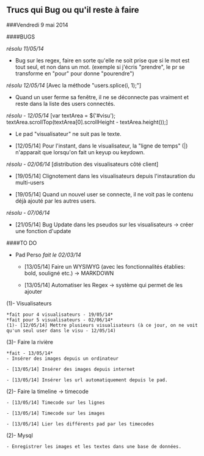 ## Trucs qui Bug ou qu'il reste à faire

###Vendredi 9 mai 2014

####BUGS

*résolu 11/05/14* 
- Bug sur les regex, faire en sorte qu'elle ne soit prise que si le mot est tout seul, et non dans un mot. 
(exemple si j'écris "prendre", le pr se transforme en "pour" pour donne "pourendre")

*résolu 12/05/14* 
[Avec la méthode "users.splice(i, 1);"]
- Quand un user ferme sa fenêtre, il ne se déconnecte pas vraiment et reste dans la liste des users connectés. 

*résolu - 12/05/14* 
[var textArea = $('#visu'); textArea.scrollTop(textArea[0].scrollHeight - textArea.height());]
- Le pad "visualisateur" ne suit pas le texte. 

- [12/05/14] Pour l'instant, dans le visualisateur, la "ligne de temps" (|) n'apparait que lorsqu'on fait un keyup ou keydown.

*résolu - 02/06/14*
[distribution des visualisateurs côté client] 
- [19/05/14] Clignotement dans les visualisateurs depuis l'instauration du multi-users

- [19/05/14] Quand un nouvel user se connecte, il ne voit pas le contenu déjà ajouté par les autres users. 

*résolu - 07/06/14*
- [21/05/14] Bug Update dans les pseudos sur les visualisateurs -> créer une fonction d'update

####TO DO

- Pad Perso 
	*fait le 02/03/14*
	- [13/05/14] Faire un WYSIWYG (avec les fonctionnalités établies: bold, souligné etc.) -> MARKDOWN
	
	- [13/05/14] Automatiser les Regex -> système qui permet de les ajouter

(1)- Visualisateurs
	
	*fait pour 4 visualisateurs - 19/05/14*
	*fait pour 5 visualisateurs - 02/06/14*
	(1)- [12/05/14] Mettre plusieurs visualisateurs (à ce jour, on ne voit qu'un seul user dans le visu - 12/05/14)


(3)- Faire la rivière

	*fait - 13/05/14* 
	- Insérer des images depuis un ordinateur

	- [13/05/14] Insérer des images depuis internet

	- [13/05/14] Insérer les url automatiquement depuis le pad. 


(2)- Faire la timeline -> timecode
	
	- [13/05/14] Timecode sur les lignes

	- [13/05/14] Timecode sur les images 

	- [13/05/14] Lier les différents pad par les timecodes


(2)- Mysql
	
	- Enregistrer les images et les textes dans une base de données. 

